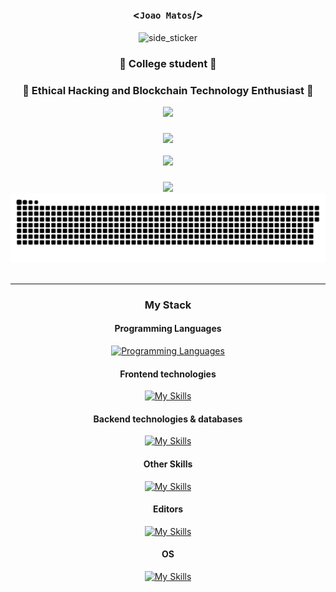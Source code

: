 <div align='center'>

### <`Joao Matos`/>

<img align="center" width=200px height=200px alt="side_sticker" src="https://media4.giphy.com/media/SHT2ELb4lvmLU9IcC1/giphy.gif?cid=ecf05e470tmy1mgsmn1iv62vzdhgio6opgei9mlmf2wjyuag&rid=giphy.gif&ct=s" />

### 👾 College student 👾 <br/>
### 👾 Ethical Hacking and Blockchain Technology Enthusiast 👾
  
<img src="https://user-images.githubusercontent.com/73097560/115834477-dbab4500-a447-11eb-908a-139a6edaec5c.gif"> 
  
  ###
  
  <img src="https://github-readme-stats.vercel.app/api?username=JoaoAJMatos&count_private=true&show_icons=true&theme=midnight-purple" />
  <br>
  <br>
  <img src="https://github-readme-stats.vercel.app/api/top-langs/?username=JoaoAJMatos&layout=compact&theme=midnight-purple" />
  
  ###

<img src="https://user-images.githubusercontent.com/73097560/115834477-dbab4500-a447-11eb-908a-139a6edaec5c.gif"> 

<div>
  <img src="https://github.com/Pepyn0/Pepyn0/raw/output/github-contribution-grid-snake.svg" alt="snake"></center>
</div>

<br/>

*****

### My Stack

#### Programming Languages

[![Programming Languages](https://skillicons.dev/icons?i=bash,c,cs,cpp,go,js,ts,lua,php,py,rust,&perline=11)](https://skillicons.dev)

#### Frontend technologies

[![My Skills](https://skillicons.dev/icons?i=bootstrap,css,html,jquery,react,styledcomponents,svg,vite,vue,materialui,&perline=10)](https://skillicons.dev)

#### Backend technologies & databases

[![My Skills](https://skillicons.dev/icons?i=sqlite,redis,nodejs,mysql,express,firebase,&perline=6)](https://skillicons.dev)

#### Other Skills

[![My Skills](https://skillicons.dev/icons?i=arduino,raspberrypi,regex,postman,latex,jest,git,github,cmake,&perline=9)](https://skillicons.dev)

#### Editors

[![My Skills](https://skillicons.dev/icons?i=neovim,vim,&perline=2)](https://skillicons.dev)

#### OS

[![My Skills](https://skillicons.dev/icons?i=linux,&perline=1)](https://skillicons.dev)




